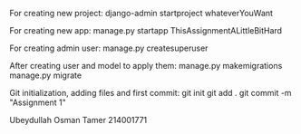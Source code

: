 For creating new project: django-admin startproject whateverYouWant

For creating new app: manage.py startapp ThisAssignmentALittleBitHard

For creating admin user: manage.py createsuperuser

After creating user and model to apply them: manage.py makemigrations manage.py migrate

Git initialization, adding files and first commit: git init git add . git commit -m "Assignment 1"



Ubeydullah Osman Tamer 214001771